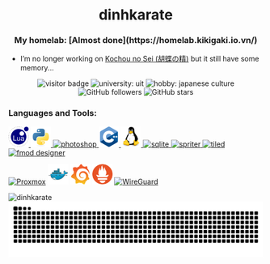 <h1 align="center">dinhkarate</h1>
<h3 align="center">My homelab: [Almost done](https://homelab.kikigaki.io.vn/)</h3>

- I’m no longer working on [Kochou no Sei (胡蝶の精)](https://steamcommunity.com/sharedfiles/filedetails/?id=2733891656) but it still have some memory...

<div align="center">
  <img src="https://visitor-badge.laobi.icu/badge?page_id=dinhkarate.dinhkarate&" alt="visitor badge" />
  <img src="https://img.shields.io/badge/ 🎓 university-uit-blue" alt="university: uit" />
  <img src="https://img.shields.io/badge/😭 hobby-japanese culture-green" alt="hobby: japanese culture" />

  <img src="https://img.shields.io/github/followers/dinhkarate?label=Follow&style=social" alt="GitHub followers" />
  <img src="https://img.shields.io/github/stars/dinhkarate?label=Stars&style=social" alt="GitHub stars" />

</div>

<h3 align="left">Languages and Tools:</h3>
<p align="left"> 
    <a href="https://www.lua.org/" target="_blank" rel="noreferrer"> 
        <img src="https://raw.githubusercontent.com/devicons/devicon/master/icons/lua/lua-original.svg" alt="lua" width="40" height="40"/> 
    </a> 
    <a href="https://www.python.org" target="_blank" rel="noreferrer"> 
        <img src="https://raw.githubusercontent.com/devicons/devicon/master/icons/python/python-original.svg" alt="python" width="40" height="40"/> 
    </a> 
    <a href="https://www.photoshop.com/en" target="_blank" rel="noreferrer"> 
        <img src="https://upload.wikimedia.org/wikipedia/commons/b/be/Adobe_Photoshop_CS6_icon.png" alt="photoshop" width="40" height="40"/> 
    </a> 
    <a href="https://www.w3schools.com/cpp/" target="_blank" rel="noreferrer"> 
        <img src="https://raw.githubusercontent.com/devicons/devicon/master/icons/cplusplus/cplusplus-original.svg" alt="cplusplus" width="40" height="40"/> 
    </a> 
    <a href="https://www.linux.org/" target="_blank" rel="noreferrer"> 
        <img src="https://raw.githubusercontent.com/devicons/devicon/master/icons/linux/linux-original.svg" alt="linux" width="40" height="40"/> 
    </a> 
    <a href="https://www.sqlite.org/" target="_blank" rel="noreferrer"> 
        <img src="https://www.vectorlogo.zone/logos/sqlite/sqlite-icon.svg" alt="sqlite" width="40" height="40"/> 
    </a> 
    <a href="https://brashmonkey.com/spriter/" target="_blank" rel="noreferrer"> 
        <img src="https://github.com/user-attachments/assets/d09e5ebb-70f1-43c8-bcdc-16bcf901bea9" alt="spriter" width="40" height="40"/> 
    </a> 
    <a href="https://www.mapeditor.org/" target="_blank" rel="noreferrer"> 
        <img src="https://github.com/user-attachments/assets/288d8585-561c-43d8-9f11-75696de5b4d5" alt="tiled" width="40" height="40"/> 
    </a> 
    <a href="https://www.fmod.com/" target="_blank" rel="noreferrer"> 
        <img src="https://github.com/user-attachments/assets/e2acbfe6-f514-465c-9921-cc0b3d387a55" alt="fmod designer" width="40" height="40"/> 
    </a> 

<a href="https://pve.proxmox.com/"><img src="https://cdn.jsdelivr.net/gh/homarr-labs/dashboard-icons/png/proxmox.png" width="40" alt="Proxmox"/></a>
  <a href="https://www.docker.com/"><img src="https://raw.githubusercontent.com/devicons/devicon/master/icons/docker/docker-original.svg" width="40" alt="Docker"/></a>
  <a href="https://grafana.com/"><img src="https://raw.githubusercontent.com/devicons/devicon/master/icons/grafana/grafana-original.svg" width="40" alt="Grafana"/></a>
  <a href="https://prometheus.io/"><img src="https://raw.githubusercontent.com/devicons/devicon/master/icons/prometheus/prometheus-original.svg" width="40" alt="Prometheus"/></a>
  <a href="https://www.wireguard.com/"><img src="https://www.vectorlogo.zone/logos/wireguard/wireguard-icon.svg" width="40" alt="WireGuard"/></a>
</p>

<p><img align="left" src="https://github-readme-stats.vercel.app/api/top-langs?username=dinhkarate&show_icons=true&locale=en&layout=compact" alt="dinhkarate" /></p>    





<picture>
  <source media="(prefers-color-scheme: dark)" srcset="https://raw.githubusercontent.com/dinhkarate/dinhkarate/output/github-contribution-grid-snake-dark.svg">
  <source media="(prefers-color-scheme: light)" srcset="https://raw.githubusercontent.com/dinhkarate/dinhkarate/output/github-contribution-grid-snake.svg">
  <img alt="github contribution grid snake animation" src="https://raw.githubusercontent.com/dinhkarate/dinhkarate/output/github-contribution-grid-snake.svg">
</picture>
